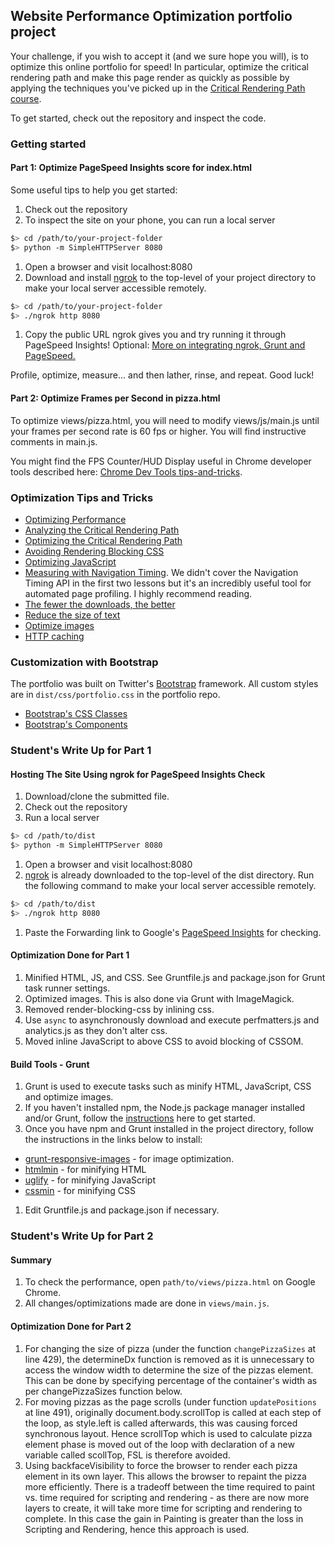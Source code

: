## Website Performance Optimization portfolio project

Your challenge, if you wish to accept it (and we sure hope you will), is to optimize this online portfolio for speed! In particular, optimize the critical rendering path and make this page render as quickly as possible by applying the techniques you've picked up in the [Critical Rendering Path course](https://www.udacity.com/course/ud884).

To get started, check out the repository and inspect the code.

### Getting started

#### Part 1: Optimize PageSpeed Insights score for index.html

Some useful tips to help you get started:

1. Check out the repository
1. To inspect the site on your phone, you can run a local server

  ```bash
  $> cd /path/to/your-project-folder
  $> python -m SimpleHTTPServer 8080
  ```

1. Open a browser and visit localhost:8080
1. Download and install [ngrok](https://ngrok.com/) to the top-level of your project directory to make your local server accessible remotely.

  ``` bash
  $> cd /path/to/your-project-folder
  $> ./ngrok http 8080
  ```

1. Copy the public URL ngrok gives you and try running it through PageSpeed Insights! Optional: [More on integrating ngrok, Grunt and PageSpeed.](http://www.jamescryer.com/2014/06/12/grunt-pagespeed-and-ngrok-locally-testing/)

Profile, optimize, measure... and then lather, rinse, and repeat. Good luck!

#### Part 2: Optimize Frames per Second in pizza.html

To optimize views/pizza.html, you will need to modify views/js/main.js until your frames per second rate is 60 fps or higher. You will find instructive comments in main.js.

You might find the FPS Counter/HUD Display useful in Chrome developer tools described here: [Chrome Dev Tools tips-and-tricks](https://developer.chrome.com/devtools/docs/tips-and-tricks).

### Optimization Tips and Tricks
* [Optimizing Performance](https://developers.google.com/web/fundamentals/performance/ "web performance")
* [Analyzing the Critical Rendering Path](https://developers.google.com/web/fundamentals/performance/critical-rendering-path/analyzing-crp.html "analyzing crp")
* [Optimizing the Critical Rendering Path](https://developers.google.com/web/fundamentals/performance/critical-rendering-path/optimizing-critical-rendering-path.html "optimize the crp!")
* [Avoiding Rendering Blocking CSS](https://developers.google.com/web/fundamentals/performance/critical-rendering-path/render-blocking-css.html "render blocking css")
* [Optimizing JavaScript](https://developers.google.com/web/fundamentals/performance/critical-rendering-path/adding-interactivity-with-javascript.html "javascript")
* [Measuring with Navigation Timing](https://developers.google.com/web/fundamentals/performance/critical-rendering-path/measure-crp.html "nav timing api"). We didn't cover the Navigation Timing API in the first two lessons but it's an incredibly useful tool for automated page profiling. I highly recommend reading.
* <a href="https://developers.google.com/web/fundamentals/performance/optimizing-content-efficiency/eliminate-downloads.html">The fewer the downloads, the better</a>
* <a href="https://developers.google.com/web/fundamentals/performance/optimizing-content-efficiency/optimize-encoding-and-transfer.html">Reduce the size of text</a>
* <a href="https://developers.google.com/web/fundamentals/performance/optimizing-content-efficiency/image-optimization.html">Optimize images</a>
* <a href="https://developers.google.com/web/fundamentals/performance/optimizing-content-efficiency/http-caching.html">HTTP caching</a>

### Customization with Bootstrap
The portfolio was built on Twitter's <a href="http://getbootstrap.com/">Bootstrap</a> framework. All custom styles are in `dist/css/portfolio.css` in the portfolio repo.

* <a href="http://getbootstrap.com/css/">Bootstrap's CSS Classes</a>
* <a href="http://getbootstrap.com/components/">Bootstrap's Components</a>

### Student's Write Up for Part 1
#### Hosting The Site Using ngrok for PageSpeed Insights Check

1. Download/clone the submitted file.
1. Check out the repository
1. Run a local server

  ```bash
  $> cd /path/to/dist
  $> python -m SimpleHTTPServer 8080
  ```

1. Open a browser and visit localhost:8080
1. [ngrok](https://ngrok.com/) is already downloaded to the top-level of the dist directory. Run the following command to make your local server accessible remotely.

  ``` bash
  $> cd /path/to/dist
  $> ./ngrok http 8080
  ```
1. Paste the Forwarding link to Google's [PageSpeed Insights](https://developers.google.com/speed/pagespeed/insights/) for checking.

#### Optimization Done for Part 1
1. Minified HTML, JS, and CSS. See Gruntfile.js and package.json for Grunt task runner settings.
2. Optimized images. This is also done via Grunt with ImageMagick.
3. Removed render-blocking-css by inlining css.
4. Use `async` to asynchronously download and execute perfmatters.js and analytics.js as they don't alter css.
5. Moved inline JavaScript to above CSS to avoid blocking of CSSOM.

#### Build Tools - Grunt
1. Grunt is used to execute tasks such as minify HTML, JavaScript, CSS and optimize images.
1. If you haven't installed npm, the Node.js package manager installed and/or Grunt, follow the [instructions](http://gruntjs.com/getting-started) here to get started.
1. Once you have npm and Grunt installed in the project directory, follow the instructions in the links below to install:
  * [grunt-responsive-images](https://github.com/andismith/grunt-responsive-images) - for image optimization.
  * [htmlmin](https://github.com/gruntjs/grunt-contrib-htmlmin) - for minifying HTML
  * [uglify](https://github.com/gruntjs/grunt-contrib-uglify) - for minifying JavaScript
  * [cssmin](https://github.com/gruntjs/grunt-contrib-cssmin) - for minifying CSS
1. Edit Gruntfile.js and package.json if necessary.

### Student's Write Up for Part 2
#### Summary
1. To check the performance, open `path/to/views/pizza.html` on Google Chrome.
1. All changes/optimizations made are done in `views/main.js`.

#### Optimization Done for Part 2
1. For changing the size of pizza (under the function `changePizzaSizes` at line 429), the determineDx function is removed as it is unnecessary to access the window width to determine the size of the pizzas element. This can be done by specifying percentage of the container's width as per changePizzaSizes function below.
1. For moving pizzas as the page scrolls (under function `updatePositions` at line 491), originally document.body.scrollTop is called at each step of the loop, as style.left is called afterwards, this was causing forced synchronous layout.
Hence scrollTop which is used to calculate pizza element phase is moved out of the loop with declaration of a new variable called scollTop, FSL is therefore avoided.
1. Using backfaceVisibility to force the browser to render each pizza element in its own layer. This allows the browser to repaint the pizza more efficiently.
There is a tradeoff between the time required to paint vs. time required for scripting and rendering - as there are now more layers to create, it will take more time for scripting  and rendering to complete.
In this case the gain in Painting is greater than the loss in Scripting and Rendering, hence this approach is used.
